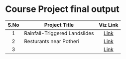 # Course Project final output 

| S.No  | Project Title | Viz Link |
|:------:|---------------|:-------------------:|
|    1   | Rainfall-Triggered Landslides | [Link](https://drive.google.com/file/d/1q2qoU9f6WYyr7Fmv47B0qZ6ssufcWotP/view?usp=share_link) |
|    2   | Resturants near Potheri| [Link](https://drive.google.com/drive/folders/1nlbvFdtbCeSZMhm17vB123nr8D5Px6KW?usp=sharing) |
|    3   | | [Link]() |
